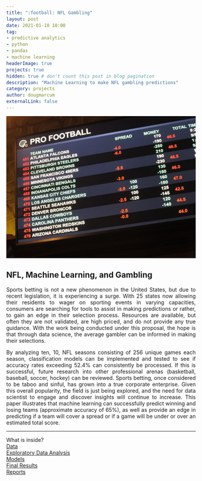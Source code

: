 ```yaml
---
title: ":football: NFL Gambling"
layout: post
date: 2021-01-10 10:00
tag: 
- predictive analytics
- python
- pandas
- machine learning
headerImage: true
projects: true
hidden: true # don't count this post in blog pagination
description: "Machine Learning to make NFL gambling predictions"
category: projects
author: dougmarcum
externalLink: false
---
```


![Screenshot](/assets/images/nfl_bet.jpg)

## NFL, Machine Learning, and Gambling  
<p align="justify">Sports betting is not a new phenomenon in the United States, but due to recent legislation, it is experiencing a surge. With 25 states now allowing their residents to wager on sporting events in varying capacities, consumers are searching for tools to assist in making predictions or rather, to gain an edge in their selection process. Resources are available, but often they are not validated, are high priced, and do not provide any true guidance. With the work being conducted under this proposal, the hope is that through data science, the average gambler can be informed in making their selections.</p>    

<p align="justify">By analyzing ten, 10, NFL seasons consisting of 256 unique games each season, classification models can be implemented and tested to see if accuracy rates exceeding 52.4% can consistently be processed. If this is successful, future research into other professional arenas (basketball, baseball, soccer, hockey) can be reviewed. Sports betting, once considered to be taboo and sinful, has grown into a true corporate enterprise. Given this overall popularity, the field is just being explored, and the need for data scientist to engage and discover insights will continue to increase. This paper illustrates that machine learning can successfully predict winning and losing teams (approximate accuracy of 65%), as well as provide an edge in predicting if a team will cover a spread or if a game will be under or over an estimated total score.</p>  

---

What is inside?  
[Data](https://github.com/MarcumDoug/NFL_Wagering-Predictive_Analysis/tree/main/Data)  
[Exploratory Data Analysis](https://github.com/MarcumDoug/NFL_Wagering-Predictive_Analysis/tree/main/EDA)  
[Models](https://github.com/MarcumDoug/NFL_Wagering-Predictive_Analysis/tree/main/Models)  
[Final Results](https://github.com/MarcumDoug/NBA_MVP_Prediction/tree/main/Results)  
[Reports](https://github.com/MarcumDoug/NFL_Wagering-Predictive_Analysis/tree/main/Reports)
